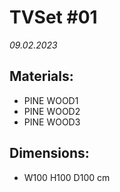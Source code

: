 # TVSet #01         
_09.02.2023_
## Materials:
- PINE WOOD1
- PINE WOOD2
- PINE WOOD3
## Dimensions:
- W100 H100 D100 cm
